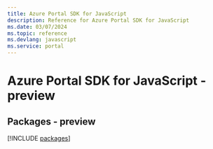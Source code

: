 ```yaml
---
title: Azure Portal SDK for JavaScript
description: Reference for Azure Portal SDK for JavaScript
ms.date: 03/07/2024
ms.topic: reference
ms.devlang: javascript
ms.service: portal
---
```

# Azure Portal SDK for JavaScript - preview
## Packages - preview
[!INCLUDE [packages](portal-index.md)]